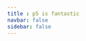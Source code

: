 ```yaml
---
title : p5 is fantastic
navbar: false
sidebar: false
---
```


<ClientOnly>
<p5 type="resetShader" outpage></p5>
</ClientOnly>
